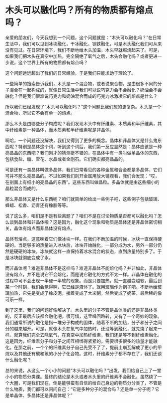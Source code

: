 # 木头可以融化吗？所有的物质都有熔点吗？

亲爱的朋友们，今天我想到一个问题，这个问题就是：“木头可以融化吗？”在日常生活中，我们可以见到冰块融化，干冰融化、钢铁融化，可是木头融化我们可从来没有见过。在日常环境下，我们不断地给木头加温，木头早就燃烧起来了。可是，如果我们把木头在真空中加热，完全隔绝了氧气之后，木头会融化吗？或者更进一步说，这个世界上所有的物质都有熔点吗？

这个问题远远超出了我们的日常经验，于是我们只能求助于理论了。

一些简单的搜索告诉我们，木头是一个混合物，或者说聚合物，是由很多不同的分子混合在一起构成的，就像日常生活中我们可以说巧克力会不会融化？奶油会不会融化？但是我们很难说巧克力和奶油混合而成的巧克力冰激凌它的熔点是什么？

所以我们已经发现了“木头可以融化吗？”这个问题比我们想的更复杂。木头是一个混合物，所以它不会有单一的熔点。

那么木头是由哪些分子构成呢？我们发现木头中有纤维素、木质素和半纤维素，其中纤维素是一种晶体，而木质素和半纤维素呢是非晶体。

啊哈，一个问题还没解决，我们又得到了更多的概念。晶体和非晶体又是什么鬼东西呢？特别是晶体这个词，听到这个词后，我们第一反应显然是：晶体应该是一种亮晶晶的东西吧？我们刚才的猜测挺不错的，在晶体中有一类叫做单晶体的东西，包括食盐、糖、雪花、水晶或者金刚石。它们确实都亮晶晶的。

可是还有一类晶体叫做多晶体，我们日常看见的各种金属和合金都是多晶体，它们可并不那么亮晶晶的。不过如果我们剖开金属用放大镜观看，我们会发现：“哎，在剖面上有细小的亮晶晶的东西”。这些东西叫做晶粒。多晶体就是由这些细小的晶粒混合而成的。

那么非晶体又是什么东西呢？咱们就简单的给出一些例子吧，这些例子包括玻璃、蜂蜡、松香、沥青还有橡胶等等。

说了这么多，咱们是不是有些离题了？咱们不是在讨论物质是否都可以融化吗？怎么谈到晶体和非晶体啦？这是因为，融化这个现象和物质是晶体还是非晶体密切相关，晶体有熔点而非晶体没有熔点。

晶体有熔点，这意味着它们像冰块一样。在我们不断加温的时候，冰块一直保持硬硬的。当足够多的热量进入冰块后，冰块开始融化，一部分成为水，另外一部分仍然是硬硬的冰块。冰块就这样一直保持着冰水混合的状态，直到热量特别多了。于是冰块就彻底变成了水。

而非晶体呢？难道非晶体不是这样吗？难道非晶体不能熔化吗？并非如此，非晶体没有熔点，并不是说它不会熔化，而是说它融化的方式不太一样。非晶体在融化的过程中可不会出现一半硬一半软的现象。而是只要加热，就一直越变越软，最后到某一个时刻，我们会觉得啊，它已经是液体了。就用玻璃作为例子吧。不断地给玻璃加热，它先是变成了橡皮泥，接着变成了大米粥，然后变成了奶茶，最后稀的像可乐一样。

到了这里，我们的问题好像解决了。木头里的分子不管是晶体类的还是非晶体类的，反正最后应该都会融化吧。很可惜，这里峰回路转，又有了一个奇妙的现象。我们通常所说的融化是指一堆分子构成的固体，随着不断的加热，分子和分子之间分的越来越开。可是，就像木头在氧气中加热时，还没等到融化，就先烧了起来一样。就算我们完全去除氧气，在真空中加热纤维素，我们还是等不到纤维素融化。这是因为，纤维素分子和分子之间互相绑得紧紧的，需要很多很多的热量才能融化。在那之前，一个个的纤维素分子自己先受不了了，提前土崩瓦解成了更小的甲烷以及其他还有碳和氢的小分子化合物。这时，纤维素分子都不存在了，我们还谈什么融化呢？

总的来说，从这么一个小小的问题“木头可以融化吗？”出发，我们给自己上了一堂小小的物质分类课。最终的结论是木头或者木头里的纤维素不会融化。虽然绕了一个大圈，可是我们现在，倒是能够蛮有自信的给自己身边的物质分分类了，不管是什么物质，我们都可以问问自己：“它是多种分子的混合吗？还是单一分子呢？它是单晶体、多晶体还是非晶体呢？”

